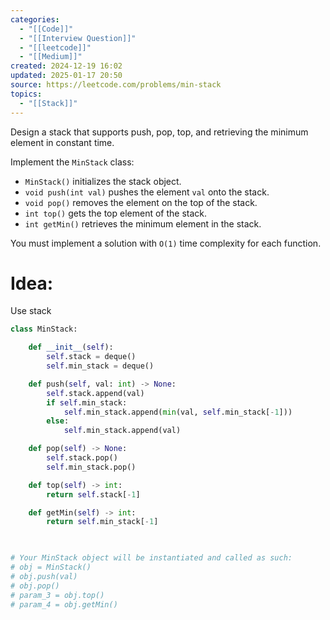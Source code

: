 ```yaml
---
categories:
  - "[[Code]]"
  - "[[Interview Question]]"
  - "[[leetcode]]"
  - "[[Medium]]"
created: 2024-12-19 16:02
updated: 2025-01-17 20:50
source: https://leetcode.com/problems/min-stack
topics:
  - "[[Stack]]"
---
```

Design a stack that supports push, pop, top, and retrieving the minimum element in constant time.

Implement the `MinStack` class:

- `MinStack()` initializes the stack object.
- `void push(int val)` pushes the element `val` onto the stack.
- `void pop()` removes the element on the top of the stack.
- `int top()` gets the top element of the stack.
- `int getMin()` retrieves the minimum element in the stack.

You must implement a solution with `O(1)` time complexity for each function.
# Idea:
Use stack
```python
class MinStack:

    def __init__(self):
        self.stack = deque()
        self.min_stack = deque()        

    def push(self, val: int) -> None:
        self.stack.append(val)
        if self.min_stack:
            self.min_stack.append(min(val, self.min_stack[-1]))
        else:
            self.min_stack.append(val)

    def pop(self) -> None:
        self.stack.pop()
        self.min_stack.pop()

    def top(self) -> int:
        return self.stack[-1]

    def getMin(self) -> int:
        return self.min_stack[-1]
        


# Your MinStack object will be instantiated and called as such:
# obj = MinStack()
# obj.push(val)
# obj.pop()
# param_3 = obj.top()
# param_4 = obj.getMin()
``` 